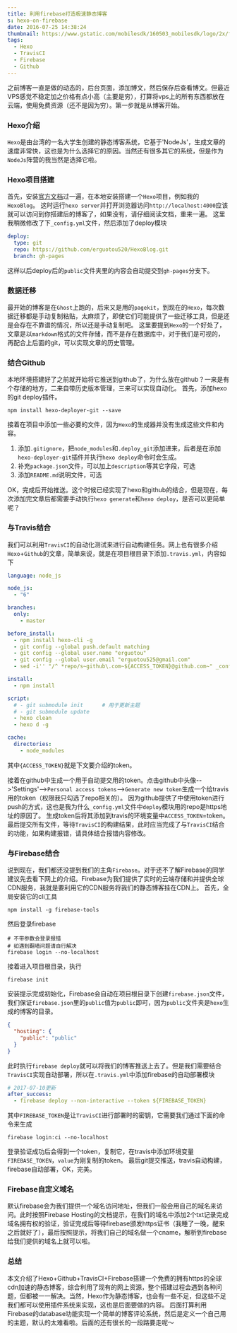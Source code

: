 ```yaml
---
title: 利用firebase打造极速静态博客
s: hexo-on-firebase
date: 2016-07-25 14:38:24
thumbnail: https://www.gstatic.com/mobilesdk/160503_mobilesdk/logo/2x/firebase_28dp.png
tags:
  - Hexo
  - TravisCI
  - Firebase
  - Github
---
```

之前博客一直是做的动态的，后台页面，添加博文，然后保存后查看博文。但最近VPS感觉不稳定加之价格有点小高（主要是穷），打算将vps上的所有东西都放在云端，使用免费资源（还不是因为穷）。第一步就是从博客开始。
### Hexo介绍
`Hexo`是由台湾的一名大学生创建的静态博客系统，它基于'NodeJs'，生成文章的速度非常快，这也是为什么选择它的原因。当然还有很多其它的系统，但是作为`NodeJs`阵营的我当然是选择它啦。
### Hexo项目搭建
首先，安装[官方文档](https://hexo.io/zh-cn/docs/index.html)过一遍，在本地安装搭建一个`Hexo`项目，例如我的`HexoBlog`。
这时运行`hexo server`并打开浏览器访问`http://localhost:4000`应该就可以访问到你搭建后的博客了，如果没有，请仔细阅读文档，重来一遍。
这里我稍微修改了下`_config.yml`文件，然后添加了deploy模块
```yaml
deploy:
  type: git
  repo: https://github.com/erguotou520/HexoBlog.git
  branch: gh-pages
```
这样以后deploy后的`public`文件夹里的内容会自动提交到`gh-pages`分支下。
### 数据迁移
最开始的博客是在`Ghost`上跑的，后来又是用的`pagekit`，到现在的`Hexo`，每次数据迁移都是手动复制粘贴，太麻烦了，即使它们可能提供了一些迁移工具，但是还是会存在不靠谱的情况，所以还是手动复制吧。
这里要提到`Hexo`的一个好处了，文章是以`markdown`格式的文件存储，而不是存在数据库中，对于我们是可视的，再配合上后面的git，可以实现文章的历史管理。
### 结合Github
本地环境搭建好了之前就开始将它推送到github了，为什么放在github？一来是有个存储的地方，二来自带历史版本管理，三来可以实现自动化。
首先，添加hexo的git deploy插件。
```shell
npm install hexo-deployer-git --save
```

接着在项目中添加一些必要的文件，因为`Hexo`的生成器并没有生成这些文件和内容。
1. 添加`.gitignore`，把`node_modules`和`.deploy_git`添加进来，后者是在添加`hexo-deployer-git`插件并执行`hexo deploy`命令时会生成。
2. 补充`package.json`文件，可以加上`description`等其它字段，可选
3. 添加`README.md`说明文件，可选

OK，完成后开始推送。这个时候已经实现了hexo和github的结合，但是现在，每次添加完文章后都需要手动执行`hexo generate`和`hexo deploy`，是否可以更简单呢？
### 与Travis结合
我们可以利用`TravisCI`的自动化测试来进行自动构建任务。网上也有很多介绍`Hexo`+`Github`的文章，简单来说，就是在项目根目录下添加`.travis.yml`，内容如下
```yaml
language: node_js

node_js:
  - "6"

branches:
  only:
    - master

before_install:
  - npm install hexo-cli -g
  - git config --global push.default matching
  - git config --global user.name "erguotou"
  - git config --global user.email "erguotou525@gmail.com"
  - sed -i'' "/^ *repo/s~github\.com~${ACCESS_TOKEN}@github.com~" _config.yml

install:
  - npm install

script:
  # - git submodule init      # 用于更新主题
  # - git submodule update
  - hexo clean
  - hexo d -g

cache:
  directories:
    - node_modules
```
其中`{ACCESS_TOKEN}`就是下文要介绍的token。

接着在github中生成一个用于自动提交用的token。点击github中头像-->'Settings'-->`Personal access tokens`-->`Generate new token`生成一个给travis用的token（权限我只勾选了repo相关的）。
因为github提供了中使用token进行push的方式，这也是我为什么`_config.yml`文件中`deploy`模块用的repo是https地址的原因了。
生成token后将其添加到travis的环境变量中`ACCESS_TOKEN`=token。  
最后提交所有文件，等待`TravisCI`的构建结果，此时应当完成了与`TravisCI`结合的功能，如果构建报错，请具体结合报错内容修改。
### 与Firebase结合
说到现在，我们都还没提到我们的主角`Firebase`。对于还不了解Firebase的同学建议先去看下网上的介绍。Firebase为我们提供了实时的云端存储和并提供全球CDN服务，我就是要利用它的CDN服务将我们的静态博客挂在CDN上。
首先，全局安装它的cli工具
```shell
npm install -g firebase-tools
```
然后登录firebase
```shell
# 不带参数会登录报错
# 如遇到翻墙问题请自行解决
firebase login --no-localhost
```
接着进入项目根目录，执行
```shell
firebase init
```
安装提示完成初始化，Firebase会自动在项目根目录下创建`firebase.json`文件，我们保证`firebase.json`里的`public`值为`public`即可，因为`public`文件夹是`hexo`生成的博客的目录。
```json
{
  "hosting": {
    "public": "public"
  }
}
```
此时执行`firebase deploy`就可以将我们的博客推送上去了。但是我们需要结合`TravisCI`实现自动部署，所以在`.travis.yml`中添加firebase的自动部署模块
```yaml
# 2017-07-10更新
after_success:
  - firebase deploy --non-interactive --token ${FIREBASE_TOKEN}
```
其中`FIREBASE_TOKEN`是让`TravisCI`进行部署时的密钥，它需要我们通过下面的命令来生成
```shell
firebase login:ci --no-localhost
```
登录验证成功后会得到一个token，复制它，在travis中添加环境变量`FIREBASE_TOKEN`，`value`为刚复制的token。
最后git提交推送，travis自动构建，firebase自动部署，OK，完美。
### Firebase自定义域名
默认firebase会为我们提供一个域名访问地址，但我们一般会用自己的域名来访问。此时按照Firebase Hosting的文档提示，在我们的域名中添加2个txt记录完成域名拥有权的验证，验证完成后等待firebase颁发https证书（我睡了一晚，醒来之后就好了），最后按照提示，将我们自己的域名做一个cname，解析到firebase给我们提供的域名上就可以啦。

### 总结
本文介绍了Hexo+Github+TravisCI+Firebase搭建一个免费的拥有https的全球cdn加速的静态博客，综合利用了现有的网上资源，整个搭建过程会遇到各种问题，但都被一一解决。当然，Hexo作为静态博客，也会有一些不足，但这些不足我们都可以使用插件系统来实现，这也是后面要做的内容。
后面打算利用Firebase的database功能实现一个简单的博客评论系统，然后是定义一个自己用的主题，默认的太难看啦。后面的还有很长的一段路要走呢～
